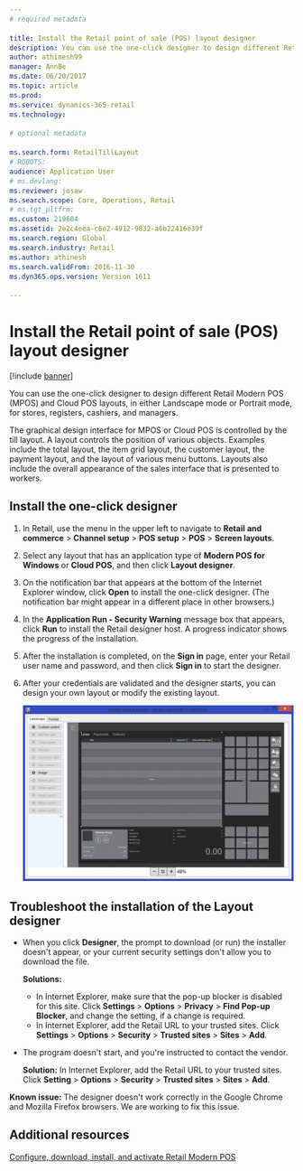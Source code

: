 ```yaml
---
# required metadata

title: Install the Retail point of sale (POS) layout designer
description: You can use the one-click designer to design different Retail Modern POS (MPOS) and Cloud POS layouts, in either Landscape mode or Portrait mode, for stores, registers, cashiers, and managers.
author: athinesh99
manager: AnnBe
ms.date: 06/20/2017
ms.topic: article
ms.prod: 
ms.service: dynamics-365-retail
ms.technology: 

# optional metadata

ms.search.form: RetailTillLayout
# ROBOTS: 
audience: Application User
# ms.devlang: 
ms.reviewer: josaw
ms.search.scope: Core, Operations, Retail
# ms.tgt_pltfrm: 
ms.custom: 219684
ms.assetid: 2e2c4eea-c6e2-4912-9832-a6b22416e39f
ms.search.region: Global
ms.search.industry: Retail
ms.author: athinesh
ms.search.validFrom: 2016-11-30
ms.dyn365.ops.version: Version 1611

---
```


# Install the Retail point of sale (POS) layout designer

[!include [banner](includes/banner.md)]

You can use the one-click designer to design different Retail Modern POS (MPOS) and Cloud POS layouts, in either Landscape mode or Portrait mode, for stores, registers, cashiers, and managers.

The graphical design interface for MPOS or Cloud POS is controlled by the till layout. A layout controls the position of various objects. Examples include the total layout, the item grid layout, the customer layout, the payment layout, and the layout of various menu buttons. Layouts also include the overall appearance of the sales interface that is presented to workers.

## Install the one-click designer

1. In Retail, use the menu in the upper left to navigate to **Retail** **and commerce** &gt; **Channel setup** &gt; **POS setup** &gt; **POS** &gt; **Screen layouts**.
2. Select any layout that has an application type of **Modern POS for Windows** or **Cloud POS**, and then click **Layout designer**.
3. On the notification bar that appears at the bottom of the Internet Explorer window, click **Open** to install the one-click designer. (The notification bar might appear in a different place in other browsers.)
4. In the **Application Run - Security Warning** message box that appears, click **Run** to install the Retail designer host. A progress indicator shows the progress of the installation.
5. After the installation is completed, on the **Sign in** page, enter your Retail user name and password, and then click **Sign in** to start the designer.
6. After your credentials are validated and the designer starts, you can design your own layout or modify the existing layout.

    [![Layout in the one-click designer](./media/screenlayoutdesign_mposdownload-1024x664.png)](./media/screenlayoutdesign_mposdownload.png)

## Troubleshoot the installation of the Layout designer

- When you click **Designer**, the prompt to download (or run) the installer doesn't appear, or your current security settings don't allow you to download the file. 

    **Solutions:**

    - In Internet Explorer, make sure that the pop-up blocker is disabled for this site. Click **Settings** &gt; **Options** &gt; **Privacy** &gt; **Find Pop-up Blocker**, and change the setting, if a change is required.
    - In Internet Explorer, add the Retail URL to your trusted sites. Click **Settings** &gt; **Options** &gt; **Security** &gt; **Trusted sites** &gt; **Sites** &gt; **Add**.

- The program doesn't start, and you're instructed to contact the vendor.

    **Solution:** In Internet Explorer, add the Retail URL to your trusted sites. Click **Setting** &gt; **Options** &gt; **Security** &gt; **Trusted sites** &gt; **Sites** &gt; **Add**.

**Known issue:** The designer doesn't work correctly in the Google Chrome and Mozilla Firefox browsers. We are working to fix this issue.

## Additional resources

[Configure, download, install, and activate Retail Modern POS](retail-modern-pos-device-activation.md)
